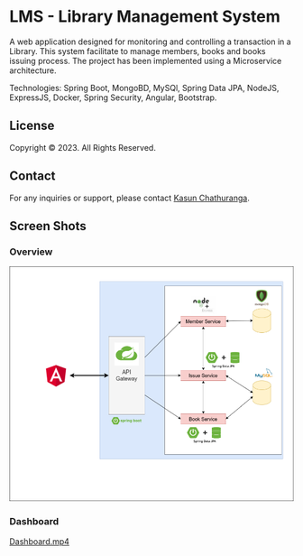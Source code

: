 # LMS - Library Management System

A web application designed for monitoring and controlling a transaction in a Library. This system facilitate to manage members,
books and books issuing process. The project has been implemented using a Microservice architecture.

Technologies: Spring Boot, MongoBD, MySQl, Spring Data JPA, NodeJS, ExpressJS, Docker, Spring Security, Angular, Bootstrap.


## License

Copyright &copy; 2023. All Rights Reserved.


## Contact

For any inquiries or support, please contact [Kasun Chathuranga](mailto:kasunchathuranga3732@gmail.com).

## Screen Shots
### Overview
![Alt Text](./images/lms.drawio.png)

### Dashboard
[Dashboard.mp4](https://drive.google.com/file/d/1-pUyi91FORF6bfvL53Pcav0armiAYs1_/view?usp=sharing)


